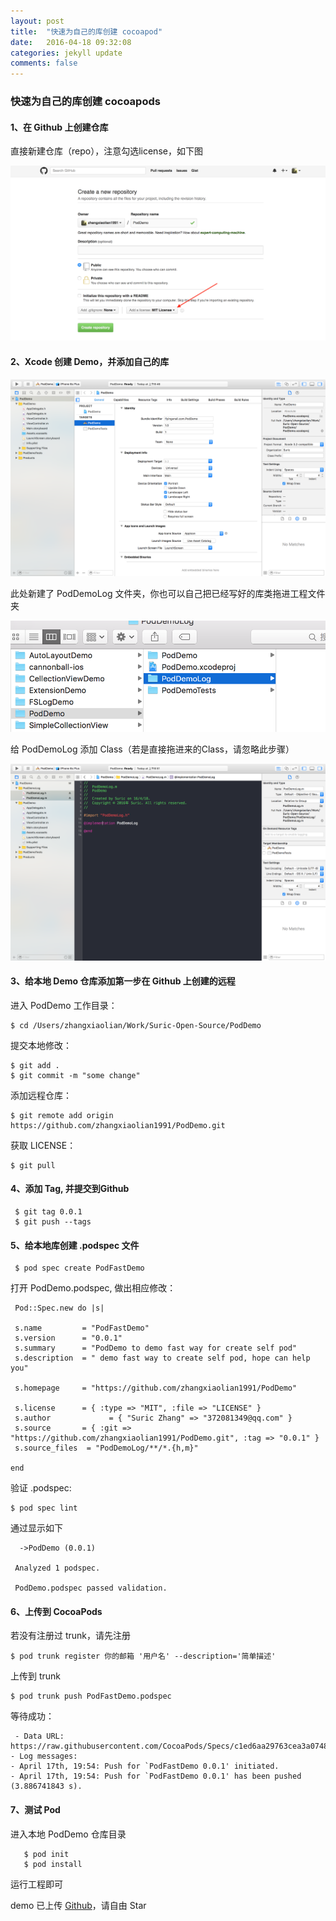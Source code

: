 ```yaml
---
layout: post
title:  "快速为自己的库创建 cocoapod"
date:   2016-04-18 09:32:08
categories: jekyll update
comments: false
---
```


### 快速为自己的库创建 cocoapods

#### 1、在 Github 上创建仓库
直接新建仓库（repo），注意勾选license，如下图

![](../assets/podDemo-1.png)

#### 2、Xcode 创建 Demo，并添加自己的库 

![](../assets/podDemo-2.png)

此处新建了 PodDemoLog 文件夹，你也可以自己把已经写好的库类拖进工程文件夹

![](../assets/podDemo-3.png)

给 PodDemoLog 添加 Class（若是直接拖进来的Class，请忽略此步骤）

![](../assets/podDemo-4.png)

#### 3、给本地 Demo 仓库添加第一步在 Github 上创建的远程

进入 PodDemo 工作目录：
  
    $ cd /Users/zhangxiaolian/Work/Suric-Open-Source/PodDemo 

提交本地修改：
    
    $ git add .
    $ git commit -m "some change"   

添加远程仓库：
    
    $ git remote add origin https://github.com/zhangxiaolian1991/PodDemo.git
   
获取 LICENSE：
  
    $ git pull

#### 4、添加 Tag, 并提交到Github
     
     $ git tag 0.0.1
     $ git push --tags
   
#### 5、给本地库创建 .podspec 文件
   
     $ pod spec create PodFastDemo
     
打开 PodDemo.podspec, 做出相应修改：
     
     Pod::Spec.new do |s|
     
     s.name         = "PodFastDemo"
     s.version      = "0.0.1"
     s.summary      = "PodDemo to demo fast way for create self pod"
     s.description  = " demo fast way to create self pod, hope can help you"

     s.homepage     = "https://github.com/zhangxiaolian1991/PodDemo"

     s.license      = { :type => "MIT", :file => "LICENSE" }
     s.author             = { "Suric Zhang" => "372081349@qq.com" }
     s.source       = { :git => "https://github.com/zhangxiaolian1991/PodDemo.git", :tag => "0.0.1" }
     s.source_files  = "PodDemoLog/**/*.{h,m}"
  
    end

验证 .podspec:
     
    $ pod spec lint
    
通过显示如下
     
      ->PodDemo (0.0.1)

     Analyzed 1 podspec.

     PodDemo.podspec passed validation.

#### 6、上传到 CocoaPods
若没有注册过 trunk，请先注册
    
    $ pod trunk register 你的邮箱 '用户名' --description='简单描述'
        
上传到 trunk

    $ pod trunk push PodFastDemo.podspec 
    
等待成功：

     - Data URL: https://raw.githubusercontent.com/CocoaPods/Specs/c1ed6aa29763cea3a074895f1d289ff634f522b3/Specs/PodFastDemo/0.0.1/PodFastDemo.podspec.json
    - Log messages:
    - April 17th, 19:54: Push for `PodFastDemo 0.0.1' initiated.
    - April 17th, 19:54: Push for `PodFastDemo 0.0.1' has been pushed
    (3.886741843 s). 
 
 #### 7、测试 Pod
 进入本地 PodDemo 仓库目录
     
       $ pod init
       $ pod install
 运行工程即可
 
 demo 已上传 [Github](https://github.com/zhangxiaolian1991/PodDemo)，请自由 Star